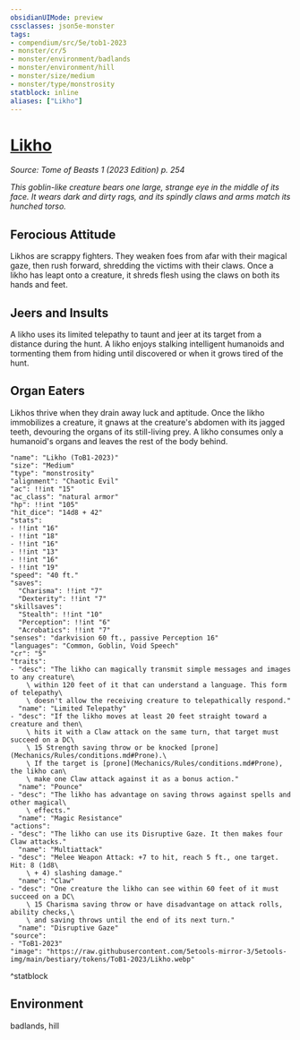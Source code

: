 ```yaml
---
obsidianUIMode: preview
cssclasses: json5e-monster
tags:
- compendium/src/5e/tob1-2023
- monster/cr/5
- monster/environment/badlands
- monster/environment/hill
- monster/size/medium
- monster/type/monstrosity
statblock: inline
aliases: ["Likho"]
---
```

# [Likho](Mechanics\bestiary\monstrosity/likho-tob1-2023.md)
*Source: Tome of Beasts 1 (2023 Edition) p. 254*  

*This goblin-like creature bears one large, strange eye in the middle of its face. It wears dark and dirty rags, and its spindly claws and arms match its hunched torso.*

## Ferocious Attitude

Likhos are scrappy fighters. They weaken foes from afar with their magical gaze, then rush forward, shredding the victims with their claws. Once a likho has leapt onto a creature, it shreds flesh using the claws on both its hands and feet.

## Jeers and Insults

A likho uses its limited telepathy to taunt and jeer at its target from a distance during the hunt. A likho enjoys stalking intelligent humanoids and tormenting them from hiding until discovered or when it grows tired of the hunt.

## Organ Eaters

Likhos thrive when they drain away luck and aptitude. Once the likho immobilizes a creature, it gnaws at the creature's abdomen with its jagged teeth, devouring the organs of its still-living prey. A likho consumes only a humanoid's organs and leaves the rest of the body behind.

```statblock
"name": "Likho (ToB1-2023)"
"size": "Medium"
"type": "monstrosity"
"alignment": "Chaotic Evil"
"ac": !!int "15"
"ac_class": "natural armor"
"hp": !!int "105"
"hit_dice": "14d8 + 42"
"stats":
- !!int "16"
- !!int "18"
- !!int "16"
- !!int "13"
- !!int "16"
- !!int "19"
"speed": "40 ft."
"saves":
  "Charisma": !!int "7"
  "Dexterity": !!int "7"
"skillsaves":
  "Stealth": !!int "10"
  "Perception": !!int "6"
  "Acrobatics": !!int "7"
"senses": "darkvision 60 ft., passive Perception 16"
"languages": "Common, Goblin, Void Speech"
"cr": "5"
"traits":
- "desc": "The likho can magically transmit simple messages and images to any creature\
    \ within 120 feet of it that can understand a language. This form of telepathy\
    \ doesn't allow the receiving creature to telepathically respond."
  "name": "Limited Telepathy"
- "desc": "If the likho moves at least 20 feet straight toward a creature and then\
    \ hits it with a Claw attack on the same turn, that target must succeed on a DC\
    \ 15 Strength saving throw or be knocked [prone](Mechanics/Rules/conditions.md#Prone).\
    \ If the target is [prone](Mechanics/Rules/conditions.md#Prone), the likho can\
    \ make one Claw attack against it as a bonus action."
  "name": "Pounce"
- "desc": "The likho has advantage on saving throws against spells and other magical\
    \ effects."
  "name": "Magic Resistance"
"actions":
- "desc": "The likho can use its Disruptive Gaze. It then makes four Claw attacks."
  "name": "Multiattack"
- "desc": "Melee Weapon Attack: +7 to hit, reach 5 ft., one target. Hit: 8 (1d8\
    \ + 4) slashing damage."
  "name": "Claw"
- "desc": "One creature the likho can see within 60 feet of it must succeed on a DC\
    \ 15 Charisma saving throw or have disadvantage on attack rolls, ability checks,\
    \ and saving throws until the end of its next turn."
  "name": "Disruptive Gaze"
"source":
- "ToB1-2023"
"image": "https://raw.githubusercontent.com/5etools-mirror-3/5etools-img/main/bestiary/tokens/ToB1-2023/Likho.webp"
```
^statblock

## Environment

badlands, hill